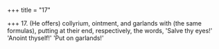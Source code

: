+++
title = "17"

+++
17. (He offers) collyrium, ointment, and garlands with (the same formulas), putting at their end, respectively, the words, 'Salve thy eyes!' 'Anoint thyself!' 'Put on garlands!'
